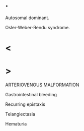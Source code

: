 # .

Autosomal dominant.

Osler-Weber-Rendu syndrome.

# <

# >

ARTERIOVENOUS MALFORMATION

Gastrointestinal bleeding

Recurring epistaxis

Telangiectasia

Hematuria
